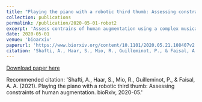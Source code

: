```yaml
---
title: "Playing the piano with a robotic third thumb: Assessing constraints of human augmentation"
collection: publications
permalink: /publication/2020-05-01-robot2
excerpt: 'Assess contrains of human augmentation using a complex musical task'
date: 2020-05-01
venue: 'bioarxiv'
paperurl: 'https://www.biorxiv.org/content/10.1101/2020.05.21.108407v2.full-text'
citation: 'Shafti, A., Haar, S., Mio, R., Guilleminot, P., & Faisal, A. A. (2021). Playing the piano with a robotic third thumb: Assessing constraints of human augmentation. bioRxiv, 2020-05.'
---
```


[Download paper here](https://www.biorxiv.org/content/10.1101/2020.05.21.108407v2.full-text)

Recommended citation: 'Shafti, A., Haar, S., Mio, R., Guilleminot, P., & Faisal, A. A. (2021). Playing the piano with a robotic third thumb: Assessing constraints of human augmentation. bioRxiv, 2020-05.'
